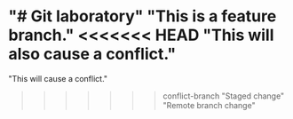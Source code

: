 "# Git laboratory" 
"This is a feature branch." 
<<<<<<< HEAD
"This will also cause a conflict." 
=======
"This will cause a conflict." 
>>>>>>> conflict-branch
"Staged change" 
"Remote branch change" 
